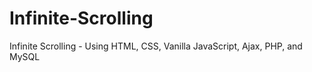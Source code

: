 # Infinite-Scrolling
Infinite Scrolling - Using HTML, CSS, Vanilla JavaScript, Ajax, PHP, and MySQL
